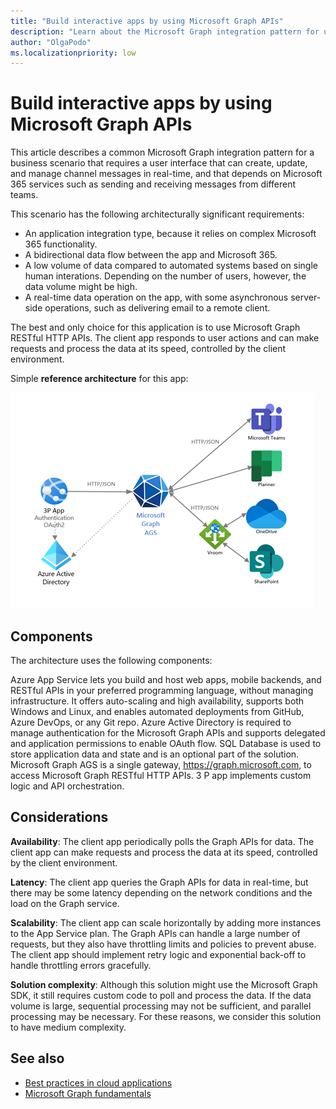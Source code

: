 ```yaml
---
title: "Build interactive apps by using Microsoft Graph APIs"
description: "Learn about the Microsoft Graph integration pattern for using Microsoft Graph APIs to build interactive apps."
author: "OlgaPodo"
ms.localizationpriority: low
---
```


# Build interactive apps by using Microsoft Graph APIs

This article describes a common Microsoft Graph integration pattern for a business scenario that requires a user interface that can create, update, and manage channel messages in real-time, and that depends on Microsoft 365 services such as sending and receiving messages from different teams.

This scenario has the following architecturally significant requirements:

- An application integration type, because it relies on complex Microsoft 365 functionality.
- A bidirectional data flow between the app and Microsoft 365.
- A low volume of data compared to automated systems based on single human interations. Depending on the number of users, however, the data volume might be high.
- A real-time data operation on the app, with some asynchronous server-side operations, such as delivering email to a remote client.

The best and only choice for this application is to use Microsoft Graph RESTful HTTP APIs. The client app responds to user actions and can make requests and process the data at its speed, controlled by the client environment.

Simple **reference architecture** for this app:

![SimpleWebApp](.././images/graph-arc-center/webAppAPI.png)

## Components

The architecture uses the following components:

Azure App Service lets you build and host web apps, mobile backends, and RESTful APIs in your preferred programming language, without managing infrastructure. It offers auto-scaling and high availability, supports both Windows and Linux, and enables automated deployments from GitHub, Azure DevOps, or any Git repo.
Azure Active Directory is required to manage authentication for the Microsoft Graph APIs and supports delegated and application permissions to enable OAuth flow.
SQL Database is used to store application data and state and is an optional part of the solution.
Microsoft Graph AGS  is a single gateway, <https://graph.microsoft.com>, to access Microsoft Graph RESTful HTTP APIs.
3 P app implements custom logic and API orchestration.

## Considerations

**Availability**: The client app periodically polls the Graph APIs for data. The client app can make requests and process the data at its speed, controlled by the client environment.

**Latency**: The client app queries the Graph APIs for data in real-time, but there may be some latency depending on the network conditions and the load on the Graph service.

**Scalability**: The client app can scale horizontally by adding more instances to the App Service plan. The Graph APIs can handle a large number of requests, but they also have throttling limits and policies to prevent abuse. The client app should implement retry logic and exponential back-off to handle throttling errors gracefully.

**Solution complexity**: Although this solution might use the Microsoft Graph SDK, it still requires custom code to poll and process the data. If the data volume is large, sequential processing may not be sufficient, and parallel processing may be necessary. For these reasons, we consider this solution to have medium complexity.

## See also

- [Best practices in cloud applications]([./../webhooks.md](https://learn.microsoft.com/en-us/azure/architecture/best-practices/index-best-practices))
- [Microsoft Graph fundamentals](/training/basics-learn-graph)

